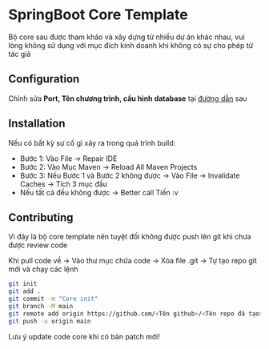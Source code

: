 # SpringBoot Core Template
Bộ core sau được tham khảo và xây dựng từ nhiều dự án khác nhau, vui lòng không sử dụng với mục đích kinh doanh khi không có sự cho phép từ tác giả

## Configuration
Chỉnh sửa <strong>Port, Tên chương trình, cấu hình database</strong> tại [đường dẫn](business-api/src/main/resources/application.properties) sau

## Installation
Nếu có bất kỳ sự cố gì xảy ra trong quá trình build:
- Bước 1: Vào File &#8594; Repair IDE
- Bước 2: Vào Mục Maven &#8594; Reload All Maven Projects
- Bước 3: Nếu Bước 1 và Bước 2 không được &#8594; Vào File &#8594; Invalidate Caches &#8594; Tích 3 mục đầu
- Nếu tất cả đều không được &#8594; Better call Tiến :v


## Contributing
Vì đây là bộ core template nên tuyệt đối không được push lên git khi chưa được review code

Khi pull code về &#8594; Vào thư mục chứa code &#8594; Xóa file .git &#8594; Tự tạo repo git mới và chạy các lệnh

```bash
git init
git add .
git commit -m "Core init"
git branch -M main
git remote add origin https://github.com/<Tên github>/<Tên repo đã tạo>.git 
git push -u origin main
```

Lưu ý update code core khi có bản patch mới!
